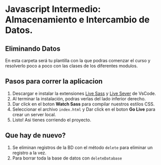 # Javascript Intermedio: Almacenamiento e Intercambio de Datos.

## Eliminando Datos 

En esta carpeta será tu plantilla con la que podras comenzar
el curso y resolverlo poco a poco con las clases de los diferentes modulos.

## Pasos para correr la aplicacion

1. Descargar e instalar la extensiones [Live Sass](https://marketplace.visualstudio.com/items?itemName=ritwickdey.live-sass) y [Live Sever](https://marketplace.visualstudio.com/items?itemName=ritwickdey.LiveServer) de VsCode.
2. Al terminar la instalación, podras verlas del lado inferior derecho.
3. Dar click en el boton  __Watch Sass__ para compilar nuestros estilos CSS.
4. Seleccionar el archivo `index.html` y Dar click en el boton __Go Live__ para crear un server local.
5. Listo! Asi tienes corriendo el proyecto.

## Que hay de nuevo?
1. Se eliminan registros de la BD con el método `delete` para eliminar un registro a la vez. 
2. Para borrar toda la base de datos con `deleteDatabase`


